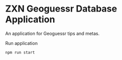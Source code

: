 # ZXN Geoguessr Database Application

An application for Geoguessr tips and metas.

Run application

```
npm run start
```
